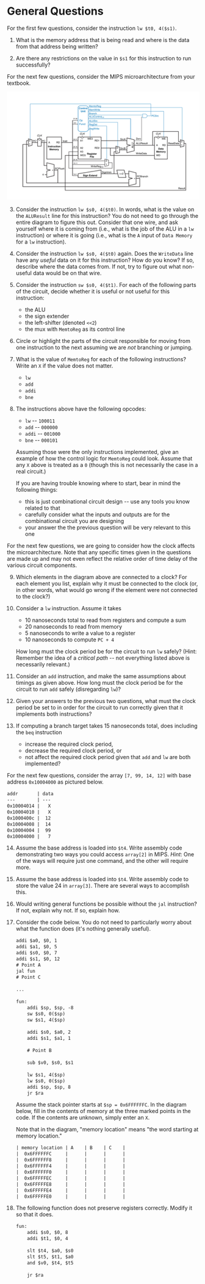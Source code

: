 # General Questions

For the first few questions, consider the instruction `lw $t0, 4($s1)`.

1. What is the memory address that is being read and where is the data from
   that address being written?

2. Are there any restrictions on the value in `$s1` for this instruction to
   run successfully?

For the next few questions,
consider the MIPS microarchitecture from your textbook.

   ![mips microarchitecture](images/mips-full-microarchitecture.png)

3. Consider the instruction `lw $s0, 4($t0)`.
   In words, what is the value on the `ALUResult` line for this instruction?
   You do not need to go through the entire diagram to figure this out.
   Consider that one wire, and ask yourself where it is coming from
   (i.e., what is the job of the ALU in a `lw` instruction)
   or where it is going
   (i.e., what is the `A` input of `Data Memory` for a `lw` instruction).

4. Consider the instruction `lw $s0, 4($t0)` again.
   Does the `WriteData` line have any *useful* data on it for this instruction?
   How do you know?
   If so, describe where the data comes from.
   If not, try to figure out what non-useful data would be on that wire.

5. Consider the instruction `sw $s0, 4($t1)`.
   For each of the following parts of the circuit,
   decide whether it is useful or not useful for this instruction:
   * the ALU
   * the sign extender
   * the left-shifter (denoted `<<2`)
   * the mux with `MemtoReg` as its control line

6. Circle or highlight the parts of the circuit responsible for moving from
   one instruction to the next assuming we are *not* branching or jumping.

7. What is the value of `MemtoReg` for each of the following instructions?
   Write an `X` if the value does not matter.
   * `lw`
   * `add`
   * `addi`
   * `bne`

8. The instructions above have the following opcodes:
   * `lw` -- `100011`
   * `add` -- `000000`
   * `addi` -- `001000`
   * `bne` -- `000101`

   Assuming those were the only instructions implemented,
   give an example of how the control logic for `MemtoReg` could look.
   Assume that any `X` above is treated as a `0`
   (though this is not necessarily the case in a real circuit.)

   If you are having trouble knowing where to start,
   bear in mind the following things:
   * this is just combinational circuit design --
     use any tools you know related to that
   * carefully consider what the inputs and outputs are for the combinational
     circuit you are designing
   * your answer the the previous question will be very relevant to this one

For the next few questions,
we are going to consider how the clock affects the microarchitecture.
Note that any specific times given in the questions are made up and may not
even reflect the relative order of time delay of the various circuit
components.

9. Which elements in the diagram above are connected to a clock?
   For each element you list, explain why it must be connected to the clock
   (or, in other words, what would go wrong if the element were not connected
   to the clock?)

10. Consider a `lw` instruction.
    Assume it takes
    * 10 nanoseconds total to read from registers and compute a sum
    * 20 nanoseconds to read from memory
    * 5 nanoseconds to write a value to a register
    * 10 nanoseconds to compute `PC + 4`

    How long must the clock period be for the circuit to run `lw` safely?
    (Hint: Remember the idea of a *critical path* --
    not everything listed above is necessarily relevant.)

11. Consider an `add` instruction,
    and make the same assumptions about timings as given above.
    How long must the clock period be for the circuit to run `add` safely
    (disregarding `lw`)?

12. Given your answers to the previous two questions,
    what must the clock period be set to in order for the circuit to run
    correctly given that it implements both instructions?

13. If computing a branch target takes 15 nanoseconds total,
    does including the `beq` instruction
    * increase the required clock period,
    * decrease the required clock period, or
    * not affect the required clock period
    given that `add` and `lw` are both implemented?

For the next few questions,
consider the array `[7, 99, 14, 12]` with base address `0x10004000`
as pictured below.

```
addr       | data
---        | ---
0x10004014 |   X
0x10004010 |   X
0x1000400c |  12
0x10004008 |  14
0x10004004 |  99
0x10004000 |   7
```

14. Assume the base address is loaded into `$t4`.
    Write assembly code demonstrating two ways you could access `array[2]` in
    MIPS.
    *Hint*: One of the ways will require just one command,
    and the other will require more.

15. Assume the base address is loaded into `$t4`.
    Write assembly code to store the value 24 in `array[3]`.
    There are several ways to accomplish this.

16. Would writing general functions be possible without the `jal` instruction?
    If not, explain why not. If so, explain how.

17. Consider the code below.
    You do not need to particularly worry about what the function does
    (it's nothing generally useful).
    ```
    addi $a0, $0, 1
    addi $a1, $0, 5
    addi $s0, $0, 7
    addi $s1, $0, 12
    # Point A
    jal fun
    # Point C

    ...

    fun:
        addi $sp, $sp, -8
        sw $s0, 0($sp)
        sw $s1, 4($sp)

        addi $s0, $a0, 2
        addi $s1, $a1, 1

        # Point B

        sub $v0, $s0, $s1

        lw $s1, 4($sp)
        lw $s0, 0($sp)
        addi $sp, $sp, 8
        jr $ra
    ```

    Assume the stack pointer starts at `$sp = 0x6FFFFFFC`.
    In the diagram below,
    fill in the contents of memory at the three marked points in the code.
    If the contents are unknown, simply enter an `X`.

    Note that in the diagram,
    "memory location" means "the word starting at memory location."
    ```
    | memory location | A    | B    | C    |
    |  0x6FFFFFFC     |      |      |      |
    |  0x6FFFFFF8     |      |      |      |
    |  0x6FFFFFF4     |      |      |      |
    |  0x6FFFFFF0     |      |      |      |
    |  0x6FFFFFEC     |      |      |      |
    |  0x6FFFFFE8     |      |      |      |
    |  0x6FFFFFE4     |      |      |      |
    |  0x6FFFFFE0     |      |      |      |
    ```

18. The following function does not preserve registers correctly.
    Modify it so that it does.

    ```
    fun:
        addi $s0, $0, 8
        addi $t1, $0, 4

        slt $t4, $a0, $s0
        slt $t5, $t1, $a0
        and $v0, $t4, $t5

        jr $ra
    ```
<!--
10. The function `bar` is intended to add up the results of three other function
    calls.
    The code does not work correctly.
    It results in an infinite loop (among other problems).
    Why?

    ```
    bar:
        li $s0, 0
        jal fun1
        add $s0, $s0, $v0
        jal fun2
        add $s0, $s0, $v0
        jal fun3
        add $v0, $s0, $v0
        jr $ra
    ```

11. Would the following function implementation and corresponding call work
    correctly?
    If not, why not?
    If so, is it a good implementation?

    ```
        addi $t0, $0, 4
        addi $t1, $0, 8
        jal sum            # sum(4, 8)
        ...

    sum:
        add $v0, $t0, $t1
        jr $ra
    ```

12. The following code does not work.
    Why? What would happen if it were run?
    (Note that the comments explain what the code is *supposed* to do,
    not necessarily what it actually does.)

    ```
        # array entries are [1, 3, 9, 12, 15]
        # s0: base address of array
        # t0: constant 10
        # t4: accumulator
        addi $t0, $0, 10
        addi $t4, $0, 0

        lw $t1, 0($s0)

    loop:                    # loop while array entry < 10
        slt $t2, $t1, $t0
        beq $t2, $0, done
        add $t4, $t4, $t1    # $t4 += $t1
        addi $s0, $s0, 4     # move to next array entry
        j loop
    done:
    ```
-->
